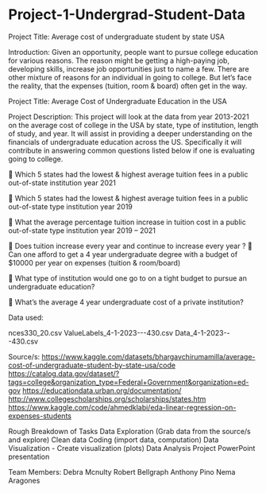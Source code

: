 
# Project-1-Undergrad-Student-Data
Project Title: Average cost of undergraduate student by state USA


Introduction: Given an opportunity, people want to pursue college education for various reasons. The reason might be getting a high-paying job, developing skills, increase job opportunities just to name a few. There are other mixture of reasons for an individual in going to college. But let’s face the reality, that the expenses (tuition, room & board) often get in the way.

Project Title: Average Cost of Undergraduate Education in the USA

Project Description: This project will look at the data from year 2013-2021 on the average cost of college in the USA by state, type of institution, length of study, and year. It will assist in providing a deeper understanding on the financials of undergraduate education across the US. Specifically it will contribute in answering common questions listed below if one is evaluating going to college.

 Which 5 states had the lowest & highest average tuition fees in a public out-of-state institution year 2021

 Which 5 states had the lowest & highest average tuition fees in a public out-of-state type institution year 2019 

 What the average percentage tuition increase in tuition cost in a public out-of-state type institution year 2019 – 2021 

 Does tuition increase every year and continue to increase every year ?  Can one afford to get a 4 year undergraduate degree with a budget of $10000 per year on expenses (tuition & room/board) 

 What type of institution would one go to on a tight budget to pursue an undergraduate education? 

 What’s the average 4 year undergraduate cost of a private institution?

Data used:

nces330_20.csv
ValueLabels_4-1-2023---430.csv
Data_4-1-2023---430.csv

Source/s:
https://www.kaggle.com/datasets/bhargavchirumamilla/average-cost-of-undergraduate-student-by-state-usa/code
https://catalog.data.gov/dataset/?tags=college&organization_type=Federal+Government&organization=ed-gov
https://educationdata.urban.org/documentation/
http://www.collegescholarships.org/scholarships/states.htm
https://www.kaggle.com/code/ahmedklabi/eda-linear-regression-on-expenses-students


Rough Breakdown of Tasks
Data Exploration (Grab data from the source/s and explore)
Clean data
Coding (import data, computation)
Data Visualization - Create visualization (plots)
Data Analysis
Project PowerPoint presentation

Team Members:
Debra Mcnulty
Robert Bellgraph
Anthony Pino
Nema Aragones 
